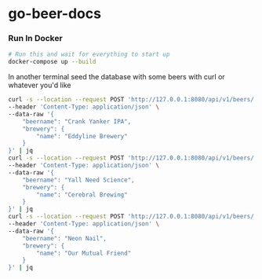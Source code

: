 # go-beer-docs

### Run In Docker

```bash
# Run this and wait for everything to start up
docker-compose up --build
```

In another terminal seed the database with some beers with curl or whatever you'd like

```bash
curl -s --location --request POST 'http://127.0.0.1:8080/api/v1/beers/' \
--header 'Content-Type: application/json' \
--data-raw '{
    "beername": "Crank Yanker IPA",
    "brewery": {
        "name": "Eddyline Brewery"
    }
}' | jq
curl -s --location --request POST 'http://127.0.0.1:8080/api/v1/beers/' \
--header 'Content-Type: application/json' \
--data-raw '{
    "beername": "Yall Need Science",
    "brewery": {
        "name": "Cerebral Brewing"
    }
}' | jq
curl -s --location --request POST 'http://127.0.0.1:8080/api/v1/beers/' \
--header 'Content-Type: application/json' \
--data-raw '{
    "beername": "Neon Nail",
    "brewery": {
        "name": "Our Mutual Friend"
    }
}' | jq
```